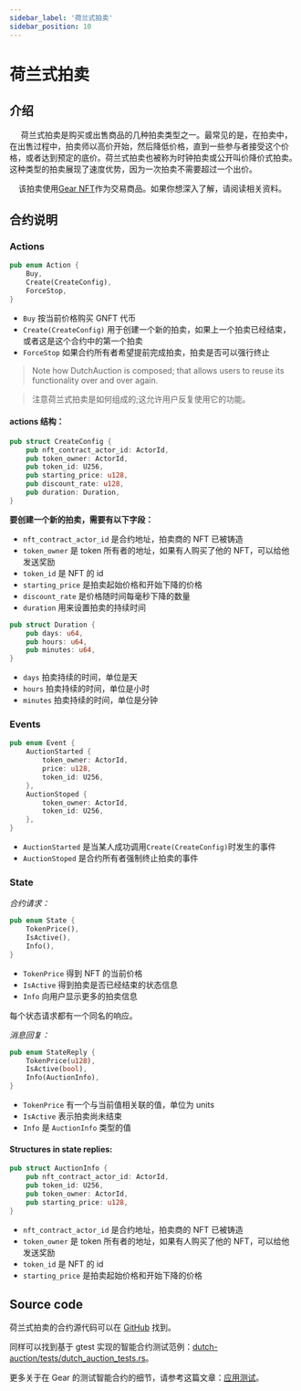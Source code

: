 ```yaml
---
sidebar_label: '荷兰式拍卖'
sidebar_position: 10
---
```


# 荷兰式拍卖

## 介绍

&nbsp;&nbsp;&nbsp;&nbsp; 荷兰式拍卖是购买或出售商品的几种拍卖类型之一。最常见的是，在拍卖中，在出售过程中，拍卖师以高价开始，然后降低价格，直到一些参与者接受这个价格，或者达到预定的底价。荷兰式拍卖也被称为时钟拍卖或公开叫价降价式拍卖。这种类型的拍卖展现了速度优势，因为一次拍卖不需要超过一个出价。<br/>

&nbsp;&nbsp;&nbsp;&nbsp;该拍卖使用[Gear NFT](https://wiki.gear-tech.io/developing-contracts/examples/gnft-721)作为交易商品。如果你想深入了解，请阅读相关资料。

## 合约说明

### Actions

```rust
pub enum Action {
    Buy,
    Create(CreateConfig),
    ForceStop,
}
```

- `Buy` 按当前价格购买 GNFT 代币
- `Create(CreateConfig)` 用于创建一个新的拍卖，如果上一个拍卖已经结束，或者这是这个合约中的第一个拍卖<br/>
- `ForceStop` 如果合约所有者希望提前完成拍卖，拍卖是否可以强行终止

> Note how DutchAuction is composed; that allows users to reuse its functionality over and over again.

> 注意荷兰式拍卖是如何组成的;这允许用户反复使用它的功能。

#### actions 结构：

```rust
pub struct CreateConfig {
    pub nft_contract_actor_id: ActorId,
    pub token_owner: ActorId,
    pub token_id: U256,
    pub starting_price: u128,
    pub discount_rate: u128,
    pub duration: Duration,
}
```

**要创建一个新的拍卖，需要有以下字段：**

- `nft_contract_actor_id` 是合约地址，拍卖商的 NFT 已被铸造
- `token_owner` 是 token 所有者的地址，如果有人购买了他的 NFT，可以给他发送奖励
- `token_id` 是 NFT 的 id
- `starting_price` 是拍卖起始价格和开始下降的价格
- `discount_rate` 是价格随时间每毫秒下降的数量
- `duration` 用来设置拍卖的持续时间

```rust
pub struct Duration {
    pub days: u64,
    pub hours: u64,
    pub minutes: u64,
}
```

- `days` 拍卖持续的时间，单位是天
- `hours` 拍卖持续的时间，单位是小时
- `minutes` 拍卖持续的时间，单位是分钟

### Events

```rust
pub enum Event {
    AuctionStarted {
        token_owner: ActorId,
        price: u128,
        token_id: U256,
    },
    AuctionStoped {
        token_owner: ActorId,
        token_id: U256,
    },
}
```

- `AuctionStarted` 是当某人成功调用`Create(CreateConfig)`时发生的事件
- `AuctionStoped` 是合约所有者强制终止拍卖的事件

### State

_合约请求：_

```rust
pub enum State {
    TokenPrice(),
    IsActive(),
    Info(),
}
```

- `TokenPrice` 得到 NFT 的当前价格
- `IsActive` 得到拍卖是否已经结束的状态信息
- `Info` 向用户显示更多的拍卖信息

每个状态请求都有一个同名的响应。

_消息回复：_

```rust
pub enum StateReply {
    TokenPrice(u128),
    IsActive(bool),
    Info(AuctionInfo),
}
```

- `TokenPrice` 有一个与当前值相关联的值，单位为 units
- `IsActive` 表示拍卖尚未结束
- `Info` 是 `AuctionInfo` 类型的值

#### Structures in state replies:

```rust
pub struct AuctionInfo {
    pub nft_contract_actor_id: ActorId,
    pub token_id: U256,
    pub token_owner: ActorId,
    pub starting_price: u128,
}
```

- `nft_contract_actor_id` 是合约地址，拍卖商的 NFT 已被铸造
- `token_owner` 是 token 所有者的地址，如果有人购买了他的 NFT，可以给他发送奖励
- `token_id` 是 NFT 的 id
- `starting_price` 是拍卖起始价格和开始下降的价格

## Source code

荷兰式拍卖的合约源代码可以在 [GitHub](https://github.com/gear-tech/apps/blob/master/escrow) 找到。

同样可以找到基于 gtest 实现的智能合约测试范例：[dutch-auction/tests/dutch_auction_tests.rs](https://github.com/gear-tech/apps/tree/master/dutch-auction/tests/dutch_auction_tests.rs)。

更多关于在 Gear 的测试智能合约的细节，请参考这篇文章：[应用测试](https://wiki.gear-tech.io/zh-cn/developing-contracts/testing/)。
